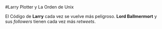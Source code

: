 #Larry Plotter y La Orden de Unix

El Código de **Larry** cada vez se vuelve más peligroso.
**Lord Ballmermort** y sus *followers* tienen cada vez más *retweets*.

